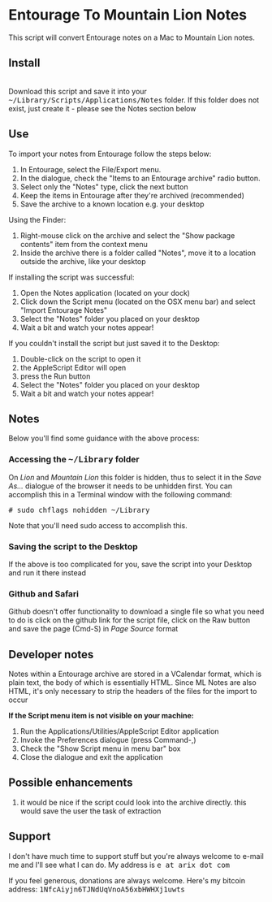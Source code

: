 Entourage To Mountain Lion Notes
================================

This script will convert Entourage notes on a Mac to Mountain Lion notes.

<h2>Install</h2>
<br/>
Download this script and save it into your <tt>~/Library/Scripts/Applications/Notes</tt> 
folder.  If this folder does not exist, just create it - please see the Notes section below

<h2>Use</h2>
To import your notes from Entourage follow the steps below:

1. In Entourage, select the File/Export menu.
2. In the dialogue, check the "Items to an Entourage archive" radio button.
3. Select only the "Notes" type, click the next button
4. Keep the items in Entourage after they're archived (recommended)
5. Save the archive to a known location e.g. your desktop

Using the Finder:

1. Right-mouse click on the archive and select the "Show package contents" item from the context menu
2. Inside the archive there is a folder called "Notes", move it to a location outside the archive, like your desktop

If installing the script was successful:

1. Open the Notes application (located on your dock)
2. Click down the Script menu (located on the OSX menu bar) and select "Import Entourage Notes"
3. Select the "Notes" folder you placed on your desktop
4. Wait a bit and watch your notes appear!

If you couldn't install the script but just saved it to the Desktop:

1. Double-click on the script to open it
2. the AppleScript Editor will open
3. press the Run button
4. Select the "Notes" folder you placed on your desktop
5. Wait a bit and watch your notes appear!

<h2>Notes</h2>
Below you'll find some guidance with the above process:

<h3>Accessing the <tt>~/Library</tt> folder</h3>
On <i>Lion</i> and <i>Mountain Lion</i> this folder is hidden, thus to select it in the <i>Save As...</i> dialogue of the browser
it needs to be unhidden first.  You can accomplish this in a Terminal window with the following command:
<p>
  <tt># sudo chflags nohidden ~/Library</tt>
</p>
Note that you'll need sudo access to accomplish this.

<h3>Saving the script to the Desktop</h3>
If the above is too complicated for you, save the script into your Desktop and run it there instead

<h3>Github and Safari</h3>
Github doesn't offer functionality to download a single file so what you need to do is click on the github
link for the script file, click on the Raw button and save the page (Cmd-S) in <i>Page Source</i> format

<h2>Developer notes</h2>

Notes within a Entourage archive are stored in a VCalendar format, which is plain text, the body of which is essentially
HTML.  Since ML Notes are also HTML, it's only necessary to strip the headers of the files for the import to occur

<b>If the Script menu item is not visible on your machine:</b>

1. Run the Applications/Utilities/AppleScript Editor application
2. Invoke the Preferences dialogue (press Command-,)
3. Check the "Show Script menu in menu bar" box
4. Close the dialogue and exit the application

<h2>Possible enhancements</h2>

1. it would be nice if the script could look into the archive directly.  this would save the user the task of extraction

<h2>Support</h2>

I don't have much time to support stuff but you're always welcome to e-mail me and I'll see 
what I can do.  My address is <tt>e at arix dot com</tt>

If you feel generous, donations are always welcome.  Here's my bitcoin address: <tt>1NfcAiyjn6TJNdUqVnoA56xbHWHXj1uwts</tt>
